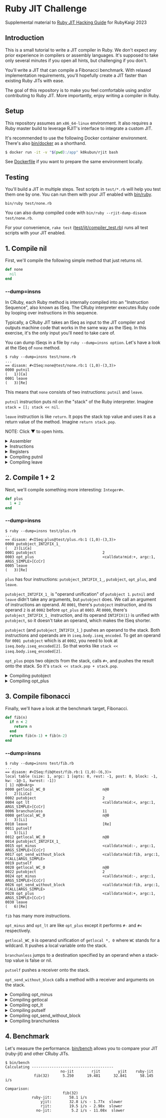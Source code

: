 # Ruby JIT Challenge

Supplemental material to [Ruby JIT Hacking Guide](https://rubykaigi.org/2023/presentations/k0kubun.html) for RubyKaigi 2023

## Introduction

This is a small tutorial to write a JIT compiler in Ruby.
We don't expect any prior experience in compilers or assembly languages.
It's supposed to take only several minutes if you open all hints, but challenging if you don't.

You'll write a JIT that can compile a Fibonacci benchmark.
With relaxed implementation requirements, you'll hopefully create a JIT faster than existing Ruby JITs with ease.

The goal of this repository is to make you feel comfortable using and/or contributing to Ruby JIT.
More importantly, enjoy writing a compiler in Ruby.

## Setup

This repository assumes an `x86_64-linux` environment.
It also requires a Ruby master build to leverage RJIT's interface to integrate a custom JIT.

It's recommended to use the following Docker container environment.
There's also [bin/docker](./bin/docker) as a shorthand.

```bash
$ docker run -it -v "$(pwd):/app" k0kubun/rjit bash
```

See [Dockerfile](./Dockerfile) if you want to prepare the same environment locally.

## Testing

You'll build a JIT in multiple steps.
Test scripts in `test/*.rb` will help you test them one by one.
You can run them with your JIT enabled with [bin/ruby](./bin/ruby).

```
bin/ruby test/none.rb
```

You can also dump compiled code with `bin/ruby --rjit-dump-disasm test/none.rb`.

For your convenience, `rake test` ([test/jit/compiler\_test.rb](./test/jit/compiler_test.rb))
runs all test scripts with your JIT enabled.

## 1. Compile nil

First, we'll compile the following simple method that just returns nil.

```rb
def none
  nil
end
```

### --dump=insns

In CRuby, each Ruby method is internally compiled into an "Instruction Sequence", also known as ISeq.
The CRuby interpreter executes Ruby code by looping over instructions in this sequence.

Typically, a CRuby JIT takes an ISeq as input to the JIT compiler and outputs machine code
that works in the same way as the ISeq. In this exercise, it's the only input you'll need to take care of.

You can dump ISeqs in a file by `ruby --dump=insns option`.
Let's have a look at the ISeq of `none` method.

```
$ ruby --dump=insns test/none.rb
...
== disasm: #<ISeq:none@test/none.rb:1 (1,0)-(3,3)>
0000 putnil                                                           (   1)[Ca]
0001 leave                                                            (   3)[Re]
```

This means that `none` consists of two instructions: `putnil` and `leave`.

`putnil` instruction puts nil on the "stack" of the Ruby interpreter. Imagine `stack = []; stack << nil`.

`leave` instruction is like `return`. It pops the stack top value and uses it as a return value of the method.
Imagine `return stack.pop`.

NOTE: Click ▼ to open hints.

<details>
<summary>Assembler</summary>

### Assembler

[lib/jit/assembler.rb](./lib/jit/assembler.rb) has an x86\_64 assembler that was copied from RJIT and then simplified.
Feel free to remove it and write it from scratch, but this tutorial will not cover how to encode x86\_64 instructions.

Here's example code using `Assembler`.

```rb
asm = Assembler.new
asm.mov(:rax, [:rsi, 8])
asm.add(:rax, 2)
write(asm)
```

This writes the following machine code into memory.

```asm
mov rax, [rsi + 8]
add rax, 2
```

`rax` and `rsi` are registers.
`[rsi + 8]` is memory access based off of a register, which reads memory 8 bytes after the address in `rsi`.
`2` is an immediate value.

See [lib/jit/assembler.rb](./lib/jit/assembler.rb) for what kind of input it can handle.

</details>
<details>
<summary>Instructions</summary>

### Instructions

There are various x86\_64 instructions.
However, it's enough to use only the following instructions to pass tests in this tutorial.

For `test/none.rb`, only `mov`, `add`, and `ret` are necessary.

| Instruction | Description                                 | Example      | Effect     |
|:------------|:--------------------------------------------|:-------------|:-----------|
| mov         | Assign a value.                             | `mov rax, 1` | `rax = 1`  |
| add         | Add a value.                                | `add rax, 1` | `rax += 1` |
| sub         | Subtract a value.                           | `sub rax, 1` | `rax -= 1` |
| cmp         | Compare values. Use it with cmovl.          | `cmp rdi, rsi`   | `rdi < rsi` |
| cmovl       | Assign a value if left < right.             | `cmovl rax, rcx` | `rax = rcx if rdi < rsi` |
| test        | Compare values. Use it with jz.             | `test rax, 1` | `rax & 1` |
| jz          | Jump if left and right have no common bits. | `jz 0x1234` | `goto 0x1234 if rax & 1 == 0` |
| jmp         | Jump to an address.                         | `jmp 0x1234` | `goto 0x1234` |
| call        | Call a function.                            | `call 0x1234` | `func()` |
| ret         | Return a value.                             | `ret` | `return rax` |

</details>
<details>
<summary>Registers</summary>

### Registers

Registers are like variables in machine code.
You're free to use registers in whatever way, but a [reference implementation](https://github.com/Shopify/ruby-jit-challenge/blob/k0kubun/lib/jit/compiler.rb)
used only the following registers.

| Register | Purpose |
|:---------|:--------|
| rdi      | `ec` (execution context) is set when a JIT function is called. It represents a Ruby thread. Used when you push/pop a stack frame. |
| rsi      | `cfp` (control frame pointer) is set when a JIT function is called. It represents a stack frame. Used when you fetch a local variable or a receiver. |
| rax      | A JIT function return value to be set before `ret` instruction. It can be also used as a "scratch register" to hold temporary values. |
| r8       | A general-purpose register. The reference implementation used this for the 1st slot of the Ruby VM stack, `stack[0]`. |
| r9       | A general-purpose register. The reference implementation used this for the 2nd slot of the Ruby VM stack, `stack[1]`. |
| r10      | A general-purpose register. The reference implementation used this for the 3rd slot of the Ruby VM stack, `stack[2]`. |
| r11      | A general-purpose register. The reference implementation used this for the 4th slot of the Ruby VM stack, `stack[3]`. |

</details>
<details>
<summary>Compiling putnil</summary>

### Compiling putnil

Open [lib/jit/compiler.rb](./lib/jit/compiler.rb) and add a case for `putnil`.

```diff
       # Iterate over each YARV instruction.
       insn_index = 0
       while insn_index < iseq.body.iseq_size
         insn = INSNS.fetch(C.rb_vm_insn_decode(iseq.body.iseq_encoded[insn_index]))
         case insn.name
         in :nop
           # none
+        in :putnil
+          # ...
         end
         insn_index += insn.len
       end
```

Let's push `nil` onto the stack.
In the scope of this tutorial, it's enough to use a random register as a replacement for a stack slot.

Let's say you decided to use `r8` for `stack[0]`, you could write the code as follows, for example.

```diff
+      STACK = [:r8]

       # Iterate over each YARV instruction.
       insn_index = 0
+      stack_size = 0
       while insn_index < iseq.body.iseq_size
         insn = INSNS.fetch(C.rb_vm_insn_decode(iseq.body.iseq_encoded[insn_index]))
         case insn.name
         in :nop
           # none
         in :putnil
+          asm.mov(STACK[stack_size], C.to_value(nil))
+          stack_size += 1
         end
         insn_index += insn.len
       end
```

`C` is a module with useful helpers to write a JIT.
`C.to_value` converts any Ruby object into its representation in the C language (and machine code).

`C.to_value(nil)` is 4, so this does `asm.mov(:r8, 4)`, which means `stack[0] = nil`.
This value in `r8` should be then handled by subsequent instructions like `leave`.

</details>
<details>
<summary>Compiling leave</summary>

### Compiling leave

`leave` instruction needs to do two things.

1. Pop a stack frame
2. Return a value

A JIT function is called after a corresponding stack frame is pushed.
However, the Ruby VM is not responsible for popping the stack frame after calling the JIT function.
So a JIT function needs to pop it on `leave` instruction.

A stack frame `cfp` is in `rsi`. The interpreter reads `ec->cfp` to fetch the current stack frame and `ec` is in `rdi`.
Therefore, you can generate code to pop a stack frame as follows.

```diff
       STACK = [:r8]
+      EC = :rdi
+      CFP = :rsi

       # Iterate over each YARV instruction.
       insn_index = 0
       stack_size = 0
       while insn_index < iseq.body.iseq_size
         insn = INSNS.fetch(C.rb_vm_insn_decode(iseq.body.iseq_encoded[insn_index]))
         case insn.name
         in :nop
           # none
         in :putnil
           asm.mov(STACK[stack_size], C.to_value(nil))
           stack_size += 1
+        in :leave
+          asm.add(CFP, C.rb_control_frame_t.size)
+          asm.mov([EC, C.rb_execution_context_t.offsetof(:cfp)], CFP)
         end
         insn_index += insn.len
       end
```

The `cfp` grows downward; `cfp -= 1` pushes a frame, and `cfp += 1` pops a frame.
Here, we want to pop a frame, so we do `cfp += 1`.
When we increment a pointer, `1` actually means the size of what it points to.
`cfp` is called `rb_control_frame_t` in the Ruby VM, and you can get its size by `C.rb_control_frame_t.size`.

To set that to `ec->cfp`, you need to get a memory address based off of `ec`.
The offset of `ec->cfp` relative to the head of `ec` is in `C.rb_execution_context_t.offsetof(:cfp)`.
So you can use `[EC, C.rb_execution_context_t.offsetof(:cfp)]` to get `ec->cfp`.

Finally, we'll return a value from the JIT function.
You should set a stack-top value to `rax` and then put `ret` instruction.

```diff
       # Iterate over each YARV instruction.
       insn_index = 0
       stack_size = 0
       while insn_index < iseq.body.iseq_size
         insn = INSNS.fetch(C.rb_vm_insn_decode(iseq.body.iseq_encoded[insn_index]))
         case insn.name
         in :nop
           # none
         in :putnil
           asm.mov(STACK[stack_size], C.to_value(nil))
           stack_size += 1
         in :leave
           asm.add(CFP, C.rb_control_frame_t.size)
           asm.mov([EC, C.rb_execution_context_t.offsetof(:cfp)], CFP)
+          asm.mov(:rax, STACK[stack_size - 1])
+          asm.ret
         end
         insn_index += insn.len
       end
```

Now you should be able to execute `test/none.rb`. Test it as follows.

```
$ bin/ruby --rjit-dump-disasm test/none.rb
  0x564e87d2c000: mov r8, 4
  0x564e87d2c007: add rsi, 0x40
  0x564e87d2c00b: mov qword ptr [rdi + 0x10], rsi
  0x564e87d2c00f: mov rax, r8
  0x564e87d2c012: ret

nil
```

`rake test` should pass one test that runs `test/none.rb`.

Also try changing what you're giving to `C.to_value` in `putnil` to double-check
the interpreter is calling the JIT function you generated.

</details>

## 2. Compile 1 + 2

Next, we'll compile something more interesting: `Integer#+`.

```rb
def plus
  1 + 2
end
```

### --dump=insns

```
$ ruby --dump=insns test/plus.rb
...
== disasm: #<ISeq:plus@test/plus.rb:1 (1,0)-(3,3)>
0000 putobject_INT2FIX_1_                                             (   2)[LiCa]
0001 putobject                              2
0003 opt_plus                               <calldata!mid:+, argc:1, ARGS_SIMPLE>[CcCr]
0005 leave                                                            (   3)[Re]
```

`plus` has four instructions: `putobject_INT2FIX_1_`, `putobject`, `opt_plus`, and `leave`.

`putobject_INT2FIX_1_` is "operand unification" of `putobject 1`.
`putnil` and `leave` didn't take any arguments, but `putobject` does.
We call an argument of instructions an operand.
At `0001`, there's `putobject` instruction, and its operand `2` is at `0002` before `opt_plus` at `0003`.
At `0000`, there's `putobject_INT2FIX_1_` instruction, and its operand `INT2FIX(1)` is unified with `putobject`,
so it doesn't take an operand, which makes the ISeq shorter.

`putobject` (and `putobject_INT2FIX_1_`) pushes an operand to the stack.
Both instructions and operands are in `iseq.body.iseq_encoded`.
To get an operand for `0001 putobject` which is at `0002`, you need to look at `iseq.body.iseq_encoded[2]`.
So that works like `stack << iseq.body.iseq_encoded[2]`.

`opt_plus` pops two objects from the stack, calls `#+`, and pushes the result onto the stack.
So it's `stack << stack.pop + stack.pop`.

<details>
<summary>Compiling putobject</summary>

### Compiling putobject

For `putobject_INT2FIX_1_`, you need to hard-code the operand as `1`.
Instead of `INT2FIX(1)` that is used in C, you can use `C.to_value(1)` instead.
So it can be:

```rb
STACK = [:r8, :r9]

in :putobject_INT2FIX_1_
  asm.mov(STACK[stack_size], C.to_value(1))
  stack_size += 1
```

For `putobject`, you need to get an operand from `iseq.body.iseq_encoded` as explained above.
You could write:

```rb
in :putobject
  operand = iseq.body.iseq_encoded[insn_index + 1]
  asm.mov(STACK[stack_size], operand)
```

</details>

<details>
<summary>Compiling opt_plus</summary>

### Compiling opt\_plus

`opt_plus` is capable of handling any `#+` methods, but specifically optimizes a few methods such as `Integer#+`.
In this tutorial, we're going to handle only `Integer`s. It's okay to assume operands are all `Integer`s.

In CRuby, a small-enough `Integer` is expressed as `(num << 1) + 1`.
So an `Integer` object `1` is expressed as `(1 << 1) + 1`, which is `3`.

You'll take `(num1 << 1) + 1` and `(num2 << 1) + 1` as operands.
If you just add them, the result will be `((num1 + num2) << 1) + 2`.
The actual representation for `num1 + num2` is `((num1 + num2) << 1) + 1`,
so you'll need to subtract it by 1.

Here's an example implementation.

```rb
in :opt_plus
  recv = STACK[stack_size - 2]
  obj = STACK[stack_size - 1]

  asm.add(recv, obj)
  asm.sub(recv, 1)

  stack_size -= 1
```

Test those instructions with `bin/ruby --rjit-dump-disasm test/plus.rb`.

</details>

## 3. Compile fibonacci

Finally, we'll have a look at the benchmark target, Fibonacci.

```rb
def fib(n)
  if n < 2
    return n
  end
  return fib(n-1) + fib(n-2)
end
```

### --dump=insns

```
$ ruby --dump=insns test/fib.rb
...
== disasm: #<ISeq:fib@test/fib.rb:1 (1,0)-(6,3)>
local table (size: 1, argc: 1 [opts: 0, rest: -1, post: 0, block: -1, kw: -1@-1, kwrest: -1])
[ 1] n@0<Arg>
0000 getlocal_WC_0                          n@0                       (   2)[LiCa]
0002 putobject                              2
0004 opt_lt                                 <calldata!mid:<, argc:1, ARGS_SIMPLE>[CcCr]
0006 branchunless                           11
0008 getlocal_WC_0                          n@0                       (   3)[Li]
0010 leave                                  [Re]
0011 putself                                                          (   5)[Li]
0012 getlocal_WC_0                          n@0
0014 putobject_INT2FIX_1_
0015 opt_minus                              <calldata!mid:-, argc:1, ARGS_SIMPLE>[CcCr]
0017 opt_send_without_block                 <calldata!mid:fib, argc:1, FCALL|ARGS_SIMPLE>
0019 putself
0020 getlocal_WC_0                          n@0
0022 putobject                              2
0024 opt_minus                              <calldata!mid:-, argc:1, ARGS_SIMPLE>[CcCr]
0026 opt_send_without_block                 <calldata!mid:fib, argc:1, FCALL|ARGS_SIMPLE>
0028 opt_plus                               <calldata!mid:+, argc:1, ARGS_SIMPLE>[CcCr]
0030 leave                                                            (   6)[Re]
```

`fib` has many more instructions.

`opt_minus` and `opt_lt` are like `opt_plus` except it performs `#-` and `#<` respectively.

`getlocal_WC_0` is operand unification of `getlocal *, 0` where `WC` stands for a wildcard.
It pushes a local variable onto the stack.

`branchunless` jumps to a destination specified by an operand when a stack-top value is
false or nil.

`putself` pushes a receiver onto the stack.

`opt_send_without_block` calls a method with a receiver and arguments on the stack.

<details>
<summary>Compiling opt_minus</summary>

### Compiling opt\_minus

Remember `opt_plus`.
You'll take `(num1 << 1) + 1` and `(num2 << 1) + 1` as operands.
If you subtract one by the other, the result will be `((num1 - num2) << 1)`.
But the actual representation for `num1 - num2` is `((num1 - num2) << 1) + 1`.
So you'll need to add 1 to it.

Here's an example implementation.

```rb
STACK = [:r8, :r9, :r10, :r11]

in :opt_minus
  recv = STACK[stack_size - 2]
  obj = STACK[stack_size - 1]

  asm.sub(recv, obj)
  asm.add(recv, 1)

  stack_size -= 1
```

Test the instruction with `bin/ruby --rjit-dump-disasm test/minus.rb`.

</details>

<details>
<summary>Compiling getlocal</summary>

### Compiling getlocal

`getlocal_WC_0` means `getlocal *, 0`. The `*` part is an operand and it has an index to the local variable from an "environment pointer" (EP).
The `0` part is a "level", which shows how many levels of EPs you need to go deeper to get a local variable.
This is needed when a local variable environment is nested, e.g. a block inside a method.
Since it's `0` this time, you will not need to worry about digging EPs. You'll need to get the EP of the current "control frame" (`cfp`).

`cfp` is in `rsi` and you can get the offset to `cfp->ep` from `C.rb_control_frame_t.offsetof(:ep)`.
So `[:rsi, C.rb_control_frame_t.offsetof(:ep)]` can be used to get an EP.

Once you get an EP, you need to find a local variable. The index is an operand, which can be fetched with `iseq.body.iseq_encoded[insn_index + 1]`.
The index is a positive number but local variables actually live "below" the EP. So you have to negate the index.
Besides, the unit of indexes is a `VALUE` type in C, which represents a Ruby object. So the index to a local variable from an EP is
`-iseq.body.iseq_encoded[insn_index + 1] * C.VALUE.size`.

All in all, an example implementation looks like this.

```rb
in :getlocal_WC_0
  # Get EP
  asm.mov(:rax, [CFP, C.rb_control_frame_t.offsetof(:ep)])

  # Load the local variable
  idx = iseq.body.iseq_encoded[insn_index + 1]
  asm.mov(STACK[stack_size], [:rax, -idx * C.VALUE.size])

  stack_size += 1
```

Test the instruction with `bin/ruby --rjit-dump-disasm test/local.rb`.

</details>

<details>
<summary>Compiling opt_lt</summary>

### Compiling opt\_lt

Again, assume operands are `Integer`s.
Comparing `(num1 << 1) + 1` and `(num2 << 1) + 1` would return the same result as comparing `num1` and `num2`.
You'll use a `cmp` instruction that compares them.

Once you compare the values, you'll need to generate code that conditionally returns something.
`Integer#<` returns `true` or `false`.
There's a family of instructions that conditionally set a value based on a prior `cmp` (or `test`).
To conditionally set a value if `num1 < num2` holds based on the previous `cmp`,
you can use `cmovl` (conditionally move if less).

An example implementation is as follows.

```rb
in :opt_lt
  recv = STACK[stack_size - 2]
  obj = STACK[stack_size - 1]

  asm.cmp(recv, obj)
  asm.mov(recv, C.to_value(false))
  asm.mov(:rax, C.to_value(true))
  asm.cmovl(recv, :rax)

  stack_size -= 1
```

Test the instruction with `bin/ruby --rjit-dump-disasm test/lt.rb`.

</details>

<details>
<summary>Compiling putself</summary>

### Compiling putself

`fib` method is called without an argument. In Ruby, it implicitly uses the receiver of the current frame (`cfp`).
`cfp` is in `rsi`, and the offset to `cfp->self` (receiver) is implemented at `C.rb_control_frame_t.offsetof(:self)`.
So `[:rsi, C.rb_control_frame_t.offsetof(:self)]` can be used to fetch a receiver.

An example implementation looks like this.

```rb
in :putself
  asm.mov(STACK[stack_size], [CFP, C.rb_control_frame_t.offsetof(:self)])
  stack_size += 1
```

</details>

<details>
<summary>Compiling opt_send_without_block</summary>

### Compiling opt\_send\_without\_block

TODO

</details>

<details>
<summary>Compiling branchunless</summary>

### Compiling branchunless

Congratulations on making it to this stage. You've accomplished a lot already.
I hope you've enjoyed your journey.

TODO

</details>

## 4. Benchmark

Let's measure the performance.
[bin/bench](./bin/bench) allows you to compare your JIT (ruby-jit) and other CRuby JITs.

```
$ bin/bench
Calculating -------------------------------------
                         no-jit        rjit        yjit    ruby-jit
             fib(32)      5.250      19.481      32.841      58.145 i/s

Comparison:
                          fib(32)
            ruby-jit:        58.1 i/s
                yjit:        32.8 i/s - 1.77x  slower
                rjit:        19.5 i/s - 2.98x  slower
              no-jit:         5.2 i/s - 11.08x  slower
```
